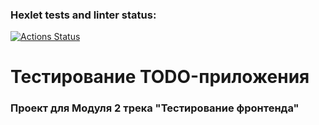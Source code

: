 ### Hexlet tests and linter status:
[![Actions Status](https://github.com/lmorningstar116/frontend-testing-react-project-70/actions/workflows/hexlet-check.yml/badge.svg)](https://github.com/lmorningstar116/frontend-testing-react-project-70/actions)

# Тестирование TODO-приложения
### Проект для Модуля 2 трека "Тестирование фронтенда"
